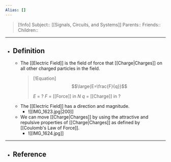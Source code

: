 ```yaml
---
Alias: []
---
```

> [!Info]
> Subject:: [[Signals, Circuits, and Systems]]
> Parents:: 
> Friends:: 
> Children:: 
---
- ## Definition
	- The [[Electric Field]] is the field of force that [[Charge|Charges]] on all other charged particles in the field.
	  > [!Equation]
	  > $$\large{E=\frac{F}{q}}$$
	  > 
	  > $E$ = ?
	  > $F$ = [[Force]] in $N$
	  > $q$ = [[Charge]] in ?
	- The [[Electric Field]] has a direction and magnitude.
		- ![[IMG_1623.jpg|200]]
	- We can move [[Charge|Charges]] by using the attractive and repulsive properties of [[Charge|Charges]] as defined by [[Coulomb's Law of Force]].
		- ![[IMG_1624.jpg]]
---
- ## Reference